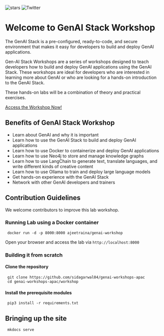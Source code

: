 ![stars](https://img.shields.io/github/stars/sidagarwal04/genai-workshops-apac)
![Twitter](https://img.shields.io/twitter/follow/neo4j?style=social)




# Welcome to GenAI Stack Workshop



The GenAI Stack is a pre-configured, ready-to-code, and secure environment that makes it easy for developers to build and deploy GenAI applications.

Gen-AI Stack Workshops are a series of workshops designed to teach developers how to build and deploy GenAI applications using the GenAI Stack. These workshops are ideal for developers who are interested in learning more about GenAI or who are looking for a hands-on introduction to the GenAI Stack.

These hands-on labs will be a combination of theory and practical exercises.

[Access the Workshop Now!](https://genai-workshops-apac.netlify.app/)

## Benefits of GenAI Stack Workshop

- Learn about GenAI and why it is important
- Learn how to use the GenAI Stack to build and deploy GenAI applications
- Learn how to use Docker to containerize and deploy GenAI applications
- Learn how to use Neo4j to store and manage knowledge graphs
- Learn how to use LangChain to generate text, translate languages, and write different kinds of creative content
- Learn how to use Ollama to train and deploy large language models
- Get hands-on experience with the GenAI Stack
- Network with other GenAI developers and trainers

## Contribution Guidelines

We welcome contributors to improve this lab workshop. 

### Running Lab using a Docker container

```
 docker run -d -p 8000:8000 ajeetraina/genai-workshop
```

Open your browser and access the lab via `http://localhost:8000`


### Building it from scratch

#### Clone the repository

``` 
 git clone https://github.com/sidagarwal04/genai-workshops-apac
 cd genai-workshops-apac/workshop
```

#### Install the prerequisite modules

``` 
 pip3 install -r requirements.txt
```

## Bringing up the site

``` 
 mkdocs serve
```
